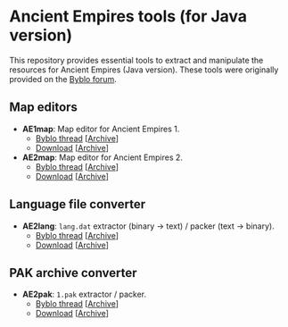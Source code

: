# Ancient Empires tools (for Java version)

This repository provides essential tools to extract and manipulate the resources for Ancient Empires (Java version). These tools were originally provided on the [Byblo forum](https://byblo.proboards.com).

## Map editors

* **AE1map**: Map editor for Ancient Empires 1.
	* [Byblo thread](https://byblo.proboards.com/thread/101/tool-ae1map-editor-version-20090913) [[Archive](https://web.archive.org/web/20200512182837/https://byblo.proboards.com/thread/101/tool-ae1map-editor-version-20090913)]
	* [Download](http://users.skynet.be/fb119101/ae1/tools/AE1map20090913.rar) [[Archive](https://web.archive.org/web/20200811191335/http://users.skynet.be/fb119101/ae1/tools/AE1map20090913.rar)]
* **AE2map**: Map editor for Ancient Empires 2.
	* [Byblo thread](https://byblo.proboards.com/thread/76/tool-ae2map-editor-version-081111) [[Archive](https://web.archive.org/web/20200512182307/https://byblo.proboards.com/thread/76/tool-ae2map-editor-version-081111)]
	* [Download](http://users.skynet.be/fb119101/ae2/tools/AE2map081111.zip) [[Archive](https://web.archive.org/web/20200811173925/http://users.skynet.be/fb119101/ae2/tools/AE2map081111.zip)]

## Language file converter

* **AE2lang**: `lang.dat` extractor (binary → text) / packer (text → binary).
	* [Byblo thread](https://byblo.proboards.com/thread/23/tool-ae2lang-language-file-converter) [[Archive](https://web.archive.org/web/20201101162049/https://byblo.proboards.com/thread/23/tool-ae2lang-language-file-converter)]
	* [Download](http://users.skynet.be/fb119101/ae2/tools/AE2lang01b.zip) [[Archive](http://web.archive.org/web/20200907201838/http://users.skynet.be/fb119101/ae2/tools/AE2lang01b.zip)]

## PAK archive converter

* **AE2pak**: `1.pak` extractor / packer.
	* [Byblo thread](https://byblo.proboards.com/thread/25/tool-ae2pak-packer-unpacker-file) [[Archive](https://web.archive.org/web/20201101163511/https://byblo.proboards.com/thread/25/tool-ae2pak-packer-unpacker-file)]
	* [Download](http://users.skynet.be/fb119101/ae2/tools/AE2pak011b.zip) [[Archive](https://web.archive.org/web/20200907202000/http://users.skynet.be/fb119101/ae2/tools/AE2pak011b.zip)]

